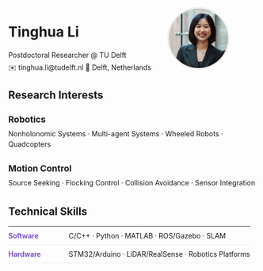 <!-- 顶部个人信息栏 -->
<div class="profile-header">
  <div class="profile-text">
    <h1>Tinghua Li</h1>
    <p class="subtitle">Postdoctoral Researcher @ TU Delft</p>
    <div class="contact-info">
      <span>✉️ tinghua.li@tudelft.nl</span>
      <span>📍 Delft, Netherlands</span>
    </div>
  </div>
  <div class="profile-image">
    <img src="/assets/img/Tinghua_li.jpg" alt="Tinghua Li" class="profile-photo">
  </div>
</div>

<!-- 紧凑版研究兴趣 -->
<section class="compact-section">
  <h2>Research Interests</h2>
  <div class="research-grid">
    <div>
      <h3>Robotics</h3>
      <p>Nonholonomic Systems · Multi-agent Systems · Wheeled Robots · Quadcopters</p>
    </div>
    <div>
      <h3>Motion Control</h3>
      <p>Source Seeking · Flocking Control · Collision Avoidance · Sensor Integration</p>
    </div>
  </div>
</section>

<!-- 技术技能表格 -->
<section class="compact-section">
  <h2>Technical Skills</h2>
  <table class="compact-table">
    <tr>
      <th>Software</th>
      <td>C/C++ · Python · MATLAB · ROS/Gazebo · SLAM</td>
    </tr>
    <tr>
      <th>Hardware</th>
      <td>STM32/Arduino · LiDAR/RealSense · Robotics Platforms</td>
    </tr>
  </table>
</section>

<style>
  /* 紧凑布局样式 */
  .profile-header {
    display: flex;
    align-items: center;
    gap: 2rem;
    margin-bottom: 1.5rem;
  }
  .profile-photo {
    width: 120px;
    height: 120px;
    border-radius: 50%;
    object-fit: cover;
    border: 3px solid #f0f0f0;
  }
  .compact-section {
    margin-bottom: 1.8rem;
  }
  .research-grid {
    display: grid;
    grid-template-columns: repeat(auto-fit, minmax(250px, 1fr));
    gap: 1rem;
  }
  .compact-table {
    width: 100%;
    border-collapse: collapse;
  }
  .compact-table th, 
  .compact-table td {
    padding: 0.6rem 0;
    border-bottom: 1px solid #eee;
    vertical-align: top;
  }
  .compact-table th {
    width: 25%;
    text-align: left;
    font-weight: 600;
    color: #6f42c1;
  }
  h3 {
    margin: 0.5rem 0;
    font-size: 1.1rem;
  }
  p {
    margin: 0.3rem 0;
    line-height: 1.5;
  }
</style>